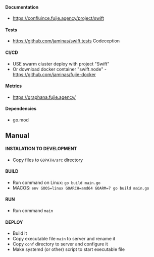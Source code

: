 #### Documentation
- https://confluince.fujie.agency/project/swift

#### Tests
- https://github.com/jaminas/swift.tests
Codeception

#### CI/CD
- USE swarm cluster deploy with project "Swift"
- Or download docker container "swift.node" - https://github.com/jaminas/fujie-docker

#### Metrics
- https://graphana.fujie.agency/

#### Dependencies
- go.mod


## Manual
#### INSTALATION TO DEVELOPMENT
- Copy files to `GOPATH/src` directory

#### BUILD
- Run command on Linux: `go build main.go`
- MACOS: `env GOOS=linux GOARCH=amd64 GOARM=7 go build main.go`

#### RUN
- Run command `main` 

#### DEPLOY
- Build it
- Copy executable file `main` to server and rename it
- Copy `conf` directory to server and configure it
- Make systemd (or other) script to start executable file

